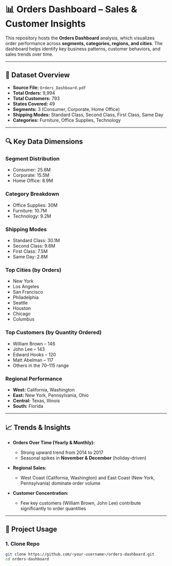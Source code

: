 # 📊 Orders Dashboard – Sales & Customer Insights

This repository hosts the **Orders Dashboard** analysis, which visualizes order performance across **segments, categories, regions, and cities**. The dashboard helps identify key business patterns, customer behaviors, and sales trends over time.  

---

## 📁 Dataset Overview

- **Source File:** `Orders_Dashboard.pdf`  
- **Total Orders:** 9,994  
- **Total Customers:** 793  
- **States Covered:** 49  
- **Segments:** 3 (Consumer, Corporate, Home Office)  
- **Shipping Modes:** Standard Class, Second Class, First Class, Same Day  
- **Categories:** Furniture, Office Supplies, Technology  

---

## 🔍 Key Data Dimensions

### Segment Distribution
- Consumer: 25.6M  
- Corporate: 15.5M  
- Home Office: 8.9M  

### Category Breakdown
- Office Supplies: 30M  
- Furniture: 10.7M  
- Technology: 9.2M  

### Shipping Modes
- Standard Class: 30.1M  
- Second Class: 9.6M  
- First Class: 7.5M  
- Same Day: 2.8M  

### Top Cities (by Orders)
- New York  
- Los Angeles  
- San Francisco  
- Philadelphia  
- Seattle  
- Houston  
- Chicago  
- Columbus  

### Top Customers (by Quantity Ordered)
- William Brown – 146  
- John Lee – 143  
- Edward Hooks – 120  
- Matt Abelman – 117  
- Others in the 70–115 range  

### Regional Performance
- **West:** California, Washington  
- **East:** New York, Pennsylvania, Ohio  
- **Central:** Texas, Illinois  
- **South:** Florida  

---

## 📈 Trends & Insights

- **Orders Over Time (Yearly & Monthly):**
  - Strong upward trend from 2014 to 2017  
  - Seasonal spikes in **November & December** (holiday-driven)  

- **Regional Sales:**
  - West Coast (California, Washington) and East Coast (New York, Pennsylvania) dominate order volume  

- **Customer Concentration:**
  - Few key customers (William Brown, John Lee) contribute significantly to order quantities  

---

## 🚀 Project Usage

### 1. Clone Repo
```bash
git clone https://github.com/<your-username>/orders-dashboard.git
cd orders-dashboard

